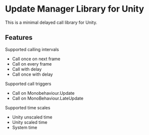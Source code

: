 # Update Manager Library for Unity

This is a minimal delayed call library for Unity.

## Features

Supported calling intervals
- Call once on next frame
- Call on every frame
- Call with delay
- Call once with delay

Supported call triggers
- Call on Monobehaviour.Update
- Call on MonoBehaviour.LateUpdate

Supported time scales
- Unity unscaled time
- Unity scaled time
- System time

